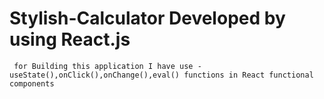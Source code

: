 # Stylish-Calculator Developed by using React.js
     for Building this application I have use - useState(),onClick(),onChange(),eval() functions in React functional components  
